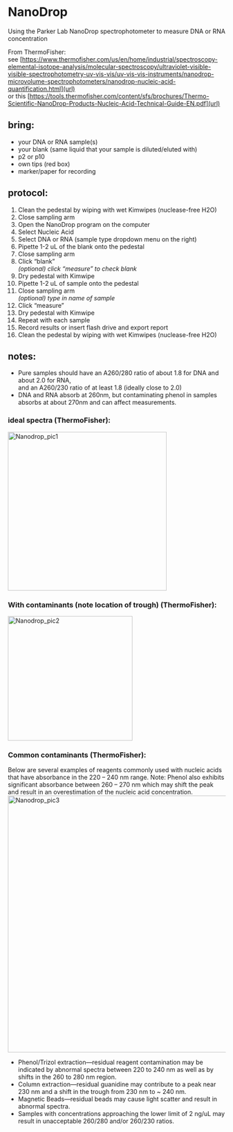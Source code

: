 
# NanoDrop
Using the Parker Lab NanoDrop spectrophotometer to measure DNA or RNA concentration

From ThermoFisher:<br>
see [https://www.thermofisher.com/us/en/home/industrial/spectroscopy-elemental-isotope-analysis/molecular-spectroscopy/ultraviolet-visible-visible-spectrophotometry-uv-vis-vis/uv-vis-vis-instruments/nanodrop-microvolume-spectrophotometers/nanodrop-nucleic-acid-quantification.html](url)
<br> or this [https://tools.thermofisher.com/content/sfs/brochures/Thermo-Scientific-NanoDrop-Products-Nucleic-Acid-Technical-Guide-EN.pdf](url)
<br>
## bring: 
- your DNA or RNA sample(s)
- your blank (same liquid that your sample is diluted/eluted with)
- p2 or p10
- own tips (red box)
- marker/paper for recording


## protocol:
1. Clean the pedestal by wiping with wet Kimwipes (nuclease-free H2O)
2. Close sampling arm
3. Open the NanoDrop program on the computer
4. Select Nucleic Acid
5. Select DNA or RNA (sample type dropdown menu on the right) 
6. Pipette 1-2 uL of the blank onto the pedestal
7. Close sampling arm
8. Click “blank”
<br>*(optional) click “measure” to check blank*
9. Dry pedestal with Kimwipe
10. Pipette 1-2 uL of sample onto the pedestal
11. Close sampling arm
<br> *(optional) type in name of sample*
12. Click “measure”
13. Dry pedestal with Kimwipe
14. Repeat with each sample
15. Record results or insert flash drive and export report
16. Clean the pedestal by wiping with wet Kimwipes (nuclease-free H2O)

## notes:
- Pure samples should have an A260/280 ratio of about 1.8 for DNA and about 2.0 for RNA, 
<br> and an A260/230 ratio of at least 1.8 (ideally close to 2.0) 
- DNA and RNA absorb at 260nm, but contaminating phenol in samples absorbs at about 270nm and can affect measurements.

### ideal spectra (ThermoFisher):
<img width="367" alt="Nanodrop_pic1" src="https://user-images.githubusercontent.com/64281908/80926160-ad25ed00-8d52-11ea-943f-ea2fa475556f.png">

### With contaminants (note location of trough) (ThermoFisher):
<img width="288" alt="Nanodrop_pic2" src="https://user-images.githubusercontent.com/64281908/80926159-ac8d5680-8d52-11ea-9f2c-93ee99258c40.png">

### Common contaminants (ThermoFisher):
Below are several examples of reagents commonly used with nucleic acids that have absorbance in
the 220 – 240 nm range. Note: Phenol also exhibits significant absorbance between 260 – 270 nm
which may shift the peak and result in an overestimation of the nucleic acid concentration.
<img width="594" alt="Nanodrop_pic3" src="https://user-images.githubusercontent.com/64281908/80926158-aac39300-8d52-11ea-8cdd-547841e03cfd.png">

- Phenol/Trizol extraction—residual reagent contamination may be indicated by abnormal spectra between 220 to 240 nm as well as by shifts in the 260 to 280 nm region. 
- Column extraction—residual guanidine may contribute to a peak near 230 nm and a shift in the trough from 230 nm to ~ 240 nm. 
- Magnetic Beads—residual beads may cause light scatter and result in abnormal spectra. 
- Samples with concentrations approaching the lower limit of 2 ng/uL may result in unacceptable 260/280 and/or 260/230 ratios.
